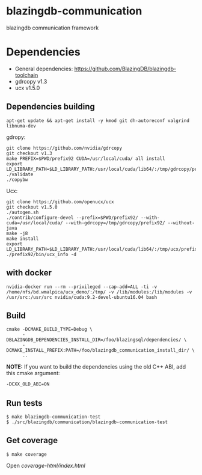 # blazingdb-communication
blazingdb communication framework

# Dependencies
- General dependencies: https://github.com/BlazingDB/blazingdb-toolchain
- gdrcopy v1.3
- ucx v1.5.0

## Dependencies building 
`apt-get update && apt-get install -y kmod git dh-autoreconf valgrind libnuma-dev`

gdropy:
```
git clone https://github.com/nvidia/gdrcopy
git checkout v1.3
make PREFIX=$PWD/prefix92 CUDA=/usr/local/cuda/ all install
export LD_LIBRARY_PATH=$LD_LIBRARY_PATH:/usr/local/cuda/lib64/:/tmp/gdrcopy/prefix92/lib64/
./validate
./copybw
```

Ucx:
```
git clone https://github.com/openucx/ucx
git checkout v1.5.0
./autogen.sh
./contrib/configure-devel --prefix=$PWD/prefix92/ --with-cuda=/usr/local/cuda/ --with-gdrcopy=/tmp/gdrcopy/prefix92/ --without-java
make -j8
make install
export LD_LIBRARY_PATH=$LD_LIBRARY_PATH:/usr/local/cuda/lib64/:/tmp/ucx/prefix92/lib/
./prefix92/bin/ucx_info -d
```

## with docker
`nvidia-docker run --rm --privileged --cap-add=ALL -ti -v /home/nfs/bd.wmalpica/ucx_demo/:/tmp/ -v /lib/modules:/lib/modules -v /usr/src:/usr/src nvidia/cuda:9.2-devel-ubuntu16.04 bash`

## Build

```
cmake -DCMAKE_BUILD_TYPE=Debug \
      -DBLAZINGDB_DEPENDENCIES_INSTALL_DIR=/foo/blazingsql/dependencies/ \
      -DCMAKE_INSTALL_PREFIX:PATH=/foo/blazingdb_communication_install_dir/ \
      ..
```

**NOTE:**
If you want to build the dependencies using the old C++ ABI, add this cmake argument:

```bash
-DCXX_OLD_ABI=ON
```

## Run tests

```
$ make blazingdb-communication-test
$ ./src/blazingdb/communication/blazingdb-communication-test
```

## Get coverage

```
$ make coverage
```

Open _coverage-html/index.html_
